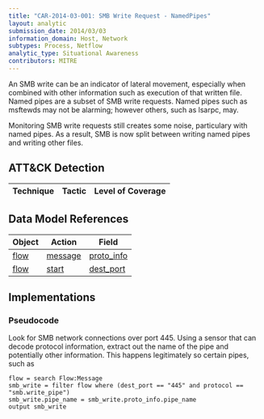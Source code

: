 ```yaml
---
title: "CAR-2014-03-001: SMB Write Request - NamedPipes"
layout: analytic
submission_date: 2014/03/03
information_domain: Host, Network
subtypes: Process, Netflow
analytic_type: Situational Awareness
contributors: MITRE
---
```


An SMB write can be an indicator of lateral movement, especially when combined with other information such as execution of that written file. Named pipes are a subset of SMB write requests. Named pipes such as msftewds may not be alarming; however others, such as lsarpc, may.

Monitoring SMB write requests still creates some noise, particulary with named pipes. As a result, SMB is now split between writing named pipes and writing other files.

## ATT&CK Detection

|Technique |Tactic |Level of Coverage |
|---|---|---|

## Data Model References

|Object|Action|Field|
|---|---|---|
|[flow](../data_model/flow) | [message](../data_model/flow#message) | [proto_info](../data_model/flow#proto_info) |
|[flow](../data_model/flow) | [start](../data_model/flow#start) | [dest_port](../data_model/flow#dest_port) |


## Implementations

### Pseudocode

Look for SMB network connections over port 445. Using a sensor that can decode protocol information, extract out the name of the pipe and potentially other information. This happens legitimately so certain pipes, such as 

```
flow = search Flow:Message
smb_write = filter flow where (dest_port == "445" and protocol == "smb.write_pipe")
smb_write.pipe_name = smb_write.proto_info.pipe_name
output smb_write
```


